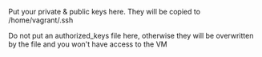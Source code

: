 Put your private & public keys here. They will be copied to /home/vagrant/.ssh

Do not put an authorized_keys file here, otherwise they will be overwritten by the file and you won't have access to the VM
